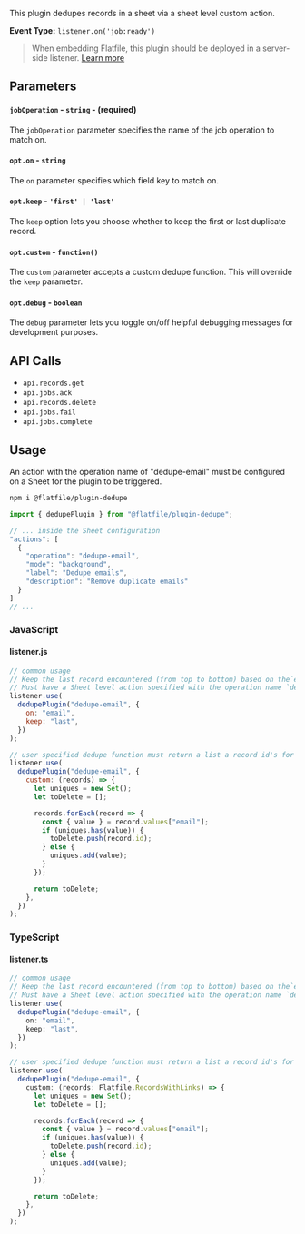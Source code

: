 <!-- START_INFOCARD -->

This plugin dedupes records in a sheet via a sheet level custom action.

**Event Type:**
`listener.on('job:ready')`

<!-- END_INFOCARD -->


> When embedding Flatfile, this plugin should be deployed in a server-side listener. [Learn more](/orchestration/listeners#listener-types)


## Parameters

#### `jobOperation` - `string` - (required)

The `jobOperation` parameter specifies the name of the job operation to match on.

#### `opt.on` - `string`

The `on` parameter specifies which field key to match on.

#### `opt.keep` - `'first' | 'last'`

The `keep` option lets you choose whether to keep the first or last duplicate record.

#### `opt.custom` - `function()`

The `custom` parameter accepts a custom dedupe function. This will override the `keep` parameter.

#### `opt.debug` - `boolean`

The `debug` parameter lets you toggle on/off helpful debugging messages for development purposes.


## API Calls

- `api.records.get`
- `api.jobs.ack`
- `api.records.delete`
- `api.jobs.fail`
- `api.jobs.complete`


## Usage

An action with the operation name of "dedupe-email" must be configured on a Sheet for the plugin to be triggered.

```bash install
npm i @flatfile/plugin-dedupe
```

```js import
import { dedupePlugin } from "@flatfile/plugin-dedupe";
```

```ts
// ... inside the Sheet configuration
"actions": [
  {
    "operation": "dedupe-email",
    "mode": "background",
    "label": "Dedupe emails",
    "description": "Remove duplicate emails"
  }
]
// ...
```

### JavaScript

#### listener.js 

```js listener.js
// common usage
// Keep the last record encountered (from top to bottom) based on the`email` field key.
// Must have a Sheet level action specified with the operation name `dedupe-email`
listener.use(
  dedupePlugin("dedupe-email", {
    on: "email",
    keep: "last",
  })
);

// user specified dedupe function must return a list a record id's for deletion
listener.use(
  dedupePlugin("dedupe-email", {
    custom: (records) => {
      let uniques = new Set();
      let toDelete = [];

      records.forEach(record => {
        const { value } = record.values["email"];
        if (uniques.has(value)) {
          toDelete.push(record.id);
        } else {
          uniques.add(value);
        }
      });

      return toDelete;
    },
  })
);
```

### TypeScript

#### listener.ts 

```ts listener.ts
// common usage
// Keep the last record encountered (from top to bottom) based on the`email` field key.
// Must have a Sheet level action specified with the operation name `dedupe-email`
listener.use(
  dedupePlugin("dedupe-email", {
    on: "email",
    keep: "last",
  })
);

// user specified dedupe function must return a list a record id's for deletion
listener.use(
  dedupePlugin("dedupe-email", {
    custom: (records: Flatfile.RecordsWithLinks) => {
      let uniques = new Set();
      let toDelete = [];

      records.forEach(record => {
        const { value } = record.values["email"];
        if (uniques.has(value)) {
          toDelete.push(record.id);
        } else {
          uniques.add(value);
        }
      });

      return toDelete;
    },
  })
);
```

